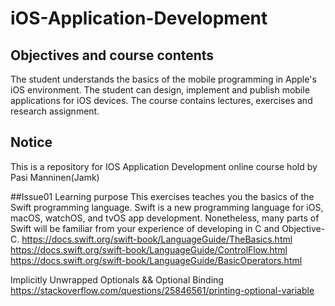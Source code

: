 # iOS-Application-Development

## Objectives and course contents
The student understands the basics of the mobile programming in Apple's iOS environment.
The student can design, implement and publish mobile applications for iOS devices. 
The course contains lectures, exercises and research assignment.

## Notice
This is a repository for IOS Application Development online course hold by Pasi Manninen(Jamk)

##Issue01
Learning purpose
This exercises teaches you the basics of the Swift programming language. Swift is a new programming language for iOS, macOS, watchOS, and tvOS app development. Nonetheless, many parts of Swift will be familiar from your experience of developing in C and Objective-C.
https://docs.swift.org/swift-book/LanguageGuide/TheBasics.html
https://docs.swift.org/swift-book/LanguageGuide/ControlFlow.html
https://docs.swift.org/swift-book/LanguageGuide/BasicOperators.html

Implicitly Unwrapped Optionals && Optional Binding
https://stackoverflow.com/questions/25846561/printing-optional-variable
 
 
 
